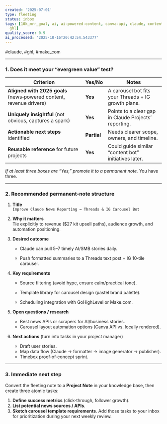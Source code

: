 ```yaml
---
created: '2025-07-01'
type: fleeting
status: inbox
tags: [10k_mrr_goal, ai, ai-powered-content, canva-api, claude, content-scaling, fleeting,
  ghl]
quality_score: 0.9
ai_processed: '2025-10-16T20:42:54.543377'
---
```



#claude, #ghl, #make_com

---
### 1. Does it meet your “evergreen value” test?

| Criterion                                                           | Yes/No      | Notes                                                |
| ------------------------------------------------------------------- | ----------- | ---------------------------------------------------- |
| **Aligned with 2025 goals** (news‑powered content, revenue drivers) | **Yes**     | A carousel bot fits your Threads + IG growth plans.  |
| **Uniquely insightful** (not obvious, captures a spark)             | **Yes**     | Points to a clear gap in Claude Projects’ reporting. |
| **Actionable next steps** identified                                | **Partial** | Needs clearer scope, owners, and timeline.           |
| **Reusable reference** for future projects                          | **Yes**     | Could guide similar “content bot” initiatives later. |
_If at least three boxes are “Yes,” promote it to a permanent note._ You have three.

---
### 2. Recommended permanent‑note structure

1. **Title**  
    `Improve Claude News Reporting → Threads & IG Carousel Bot`
    
2. **Why it matters**  
    Tie explicitly to revenue ($27 kit upsell paths), audience growth, and automation positioning.
    
3. **Desired outcome**
    
    - Claude can pull 5–7 timely AI/SMB stories daily.
        
    - Push formatted summaries to a Threads text post + IG 10‑tile carousel.
        
4. **Key requirements**
    
    - Source filtering (avoid hype, ensure calm/practical tone).
        
    - Template library for carousel design (pastel brand palette).
        
    - Scheduling integration with GoHighLevel or Make.com.
        
5. **Open questions / research**
    - Best news APIs or scrapers for AI/business stories.        
    - Carousel layout automation options (Canva API vs. locally rendered).
        
6. **Next actions** (turn into tasks in your project manager)
    - Draft user stories.
    - Map data flow (Claude → formatter → image generator → publisher).
    - Timebox proof‑of‑concept sprint.
---

### 3. Immediate next step

Convert the fleeting note to a **Project Note** in your knowledge base, then create three atomic tasks:
1. **Define success metrics** (click‑through, follower growth).
2. **List potential news sources / APIs**.
3. **Sketch carousel template requirements**.
Add those tasks to your inbox for prioritization during your next weekly review.